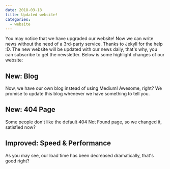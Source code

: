```yaml
---
date: 2018-03-18
title: Updated website!
categories:
  - website
---
```


You may notice that we have upgraded our website! Now we can write news without the need of a 3rd-party service. Thanks to
Jekyll for the help :D. The new website will be updated with our news daily, that's why, you can subscribe to get the newsletter. Below is some highlight changes of our website:

## New: Blog

Now, we have our own blog instead of using Medium! Awesome, right? We promise to update this blog whenever we have something to tell you.

## New: 404 Page

Some people don't like the default 404 Not Found page, so we changed it, satisfied now?

## Improved: Speed & Performance

As you may see, our load time has been decreased dramatically, that's good right?
